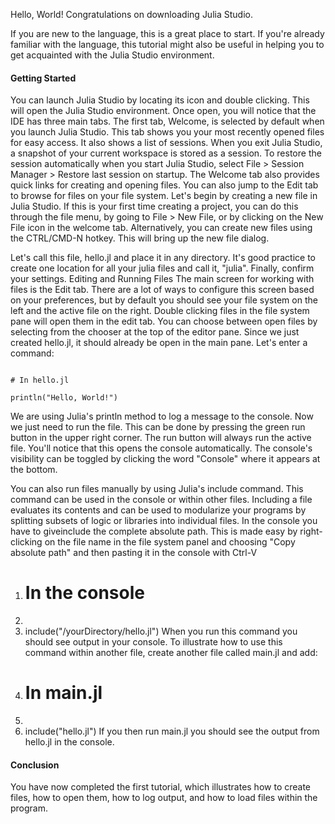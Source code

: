 Hello, World!
Congratulations on downloading Julia Studio. 

If you are new to the language, this is a great place to start. If you're already familiar with the language, this tutorial might also be useful in helping you to get acquainted with the Julia Studio environment.

#### Getting Started
You can launch Julia Studio by locating its icon and double clicking. This will open the Julia Studio environment. Once open, you will notice that the IDE has three main tabs.
The first tab, Welcome, is selected by default when you launch Julia Studio. This tab shows you your most recently opened files for easy access. It also shows a list of sessions. When you exit Julia Studio, a snapshot of your current workspace is stored as a session. To restore the session automatically when you start Julia Studio, select File > Session Manager > Restore last session on startup.
The Welcome tab also provides quick links for creating and opening files. You can also jump to the Edit tab to browse for files on your file system.
Let's begin by creating a new file in Julia Studio. If this is your first time creating a project, you can do this through the file menu, by going to File > New File, or by clicking on the New File icon in the welcome tab. Alternatively, you can create new files using the CTRL/CMD-N hotkey.
This will bring up the new file dialog.
 
Let's call this file, hello.jl and place it in any directory. It's good practice to create one location for all your julia files and call it, "julia". Finally, confirm your settings.
Editing and Running Files
The main screen for working with files is the Edit tab. There are a lot of ways to configure this screen based on your preferences, but by default you should see your file system on the left and the active file on the right. Double clicking files in the file system pane will open them in the edit tab. You can choose between open files by selecting from the chooser at the top of the editor pane. Since we just created hello.jl, it should already be open in the main pane.
Let's enter a command:

<pre><code>
# In hello.jl
	 
println("Hello, World!")
</code></pre>

We are using Julia's println method to log a message to the console. Now we just need to run the file. This can be done by pressing the green run button in the upper right corner. The run button will always run the active file.
You'll notice that this opens the console automatically. The console's visibility can be toggled by clicking the word "Console" where it appears at the bottom.
 
You can also run files manually by using Julia's include command. This command can be used in the console or within other files. Including a file evaluates its contents and can be used to modularize your programs by splitting subsets of logic or libraries into individual files. In the console you have to giveinclude the complete absolute path. This is made easy by right-clicking on the file name in the file system panel and choosing "Copy absolute path" and then pasting it in the console with Ctrl-V
1.	# In the console
2.	 
3.	include("/yourDirectory/hello.jl")
When you run this command you should see output in your console.
To illustrate how to use this command within another file, create another file called main.jl and add:
1.	# In main.jl
2.	 
3.	include("hello.jl")
If you then run main.jl you should see the output from hello.jl in the console.

#### Conclusion
You have now completed the first tutorial, which illustrates how to create files, how to open them, how to log output, and how to load files within the program.

